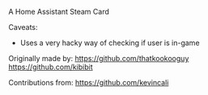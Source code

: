 A Home Assistant Steam Card

Caveats:
- Uses a very hacky way of checking if user is in-game


Originally made by:
https://github.com/thatkookooguy
https://github.com/kibibit


Contributions from:
https://github.com/kevincali